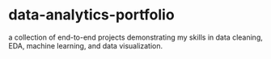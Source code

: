 # data-analytics-portfolio
a collection of end-to-end projects demonstrating my skills in data cleaning, EDA, machine learning, and data visualization.
